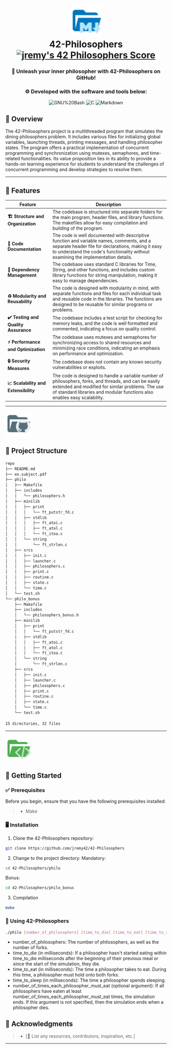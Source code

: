 <div align="center">
<h1 align="center">
<img src="https://raw.githubusercontent.com/PKief/vscode-material-icon-theme/ec559a9f6bfd399b82bb44393651661b08aaf7ba/icons/folder-markdown-open.svg" width="100" />
<br>
42-Philosophers <a href="https://github.com/JaeSeoKim/badge42"><img src="https://badge42.vercel.app/api/v2/cl27cprhd001109mercwbbu5l/project/2510693" alt="jremy's 42 Philosophers Score" /></a>
</h1>
<h3 align="center">📍 Unleash your inner philosopher with 42-Philosophers on GitHub!</h3>
<h3 align="center">⚙️ Developed with the software and tools below:</h3>

<p align="center">
<img src="https://img.shields.io/badge/GNU%20Bash-4EAA25.svg?style=for-the-badge&logo=GNU-Bash&logoColor=white" alt="GNU%20Bash" />
<img src="https://img.shields.io/badge/C-A8B9CC.svg?style=for-the-badge&logo=C&logoColor=black" alt="C" />
<img src="https://img.shields.io/badge/Markdown-000000.svg?style=for-the-badge&logo=Markdown&logoColor=white" alt="Markdown" />
</p>
</div>

## 📍 Overview

The 42-Philosophers project is a multithreaded program that simulates the dining philosophers problem. It includes various files for initializing global variables, launching threads, printing messages, and handling philosopher states. The program offers a practical implementation of concurrent programming and synchronization using mutexes, semaphores, and time-related functionalities. Its value proposition lies in its ability to provide a hands-on learning experience for students to understand the challenges of concurrent programming and develop strategies to resolve them.

---

## 💫 Features

Feature | Description |
|---|---|
| **🏗 Structure and Organization** | The codebase is structured into separate folders for the main program, header files, and library functions. The makefiles allow for easy compilation and building of the program. |
| **📝 Code Documentation** | The code is well documented with descriptive function and variable names, comments, and a separate header file for declarations, making it easy to understand the code's functionality without examining the implementation details. |
| **🧩 Dependency Management** | The codebase uses standard C libraries for Time, String, and other functions, and includes custom library functions for string manipulation, making it easy to manage dependencies. |
| **♻️ Modularity and Reusability** | The code is designed with modularity in mind, with separate functions and files for each individual task and reusable code in the libraries. The functions are designed to be reusable for similar programs or problems. |
| **✔️ Testing and Quality Assurance** | The codebase includes a test script for checking for memory leaks, and the code is well formatted and commented, indicating a focus on quality control. |
| **⚡️ Performance and Optimization** | The codebase uses mutexes and semaphores for synchronizing access to shared resources and minimizing race conditions, indicating an emphasis on performance and optimization. |
| **🔒 Security Measures** | The codebase does not contain any known security vulnerabilities or exploits. |
| **📈 Scalability and Extensibility** | The code is designed to handle a variable number of philosophers, forks, and threads, and can be easily extended and modified for similar problems. The use of standard libraries and modular functions also enables easy scalability. |

---


<img src="https://raw.githubusercontent.com/PKief/vscode-material-icon-theme/ec559a9f6bfd399b82bb44393651661b08aaf7ba/icons/folder-github-open.svg" width="80" />

## 📂 Project Structure


```bash
repo
├── README.md
├── en.subject.pdf
├── philo
│   ├── Makefile
│   ├── includes
│   │   └── philosophers.h
│   ├── minilib
│   │   ├── print
│   │   │   └── ft_putstr_fd.c
│   │   ├── stdlib
│   │   │   ├── ft_atoi.c
│   │   │   ├── ft_atol.c
│   │   │   └── ft_itoa.c
│   │   └── string
│   │       └── ft_strlen.c
│   ├── srcs
│   │   ├── init.c
│   │   ├── launcher.c
│   │   ├── philosophers.c
│   │   ├── print.c
│   │   ├── routine.c
│   │   ├── state.c
│   │   └── time.c
│   └── test.sh
└── philo_bonus
    ├── Makefile
    ├── includes
    │   └── philosophers_bonus.h
    ├── minilib
    │   ├── print
    │   │   └── ft_putstr_fd.c
    │   ├── stdlib
    │   │   ├── ft_atoi.c
    │   │   ├── ft_atol.c
    │   │   └── ft_itoa.c
    │   └── string
    │       └── ft_strlen.c
    ├── srcs
    │   ├── init.c
    │   ├── launcher.c
    │   ├── philosophers.c
    │   ├── print.c
    │   ├── routine.c
    │   ├── state.c
    │   └── time.c
    └── test.sh

15 directories, 32 files
```

---

<img src="https://raw.githubusercontent.com/PKief/vscode-material-icon-theme/ec559a9f6bfd399b82bb44393651661b08aaf7ba/icons/folder-src-open.svg" width="80" />

## 🚀 Getting Started

### ✅ Prerequisites

Before you begin, ensure that you have the following prerequisites installed:
> - Make

### 🖥 Installation

1. Clone the 42-Philosophers repository:
```sh
git clone https://github.com/jremy42/42-Philosophers
```

2. Change to the project directory:
Mandatory:
```sh
cd 42-Philosophers/philo
```
Bonus:
```sh
cd 42-Philosophers/philo_bonus
```


3. Compilation
```sh
make
```

### 🤖 Using 42-Philosophers

```sh
./philo [number_of_philosophers] [time_to_die] [time_to_eat] [time_to_sleep] [number_of_times_each_philosopher_must_eat]
```
- number_of_philosophers: The number of philosophers, as well as the number of forks.
- time_to_die (in milliseconds): If a philosopher hasn't started eating within time_to_die milliseconds after the beginning of their previous meal or since the start of the simulation, they die.
- time_to_eat (in milliseconds): The time a philosopher takes to eat. During this time, a philosopher must hold onto both forks.
- time_to_sleep (in milliseconds): The time a philosopher spends sleeping.
- number_of_times_each_philosopher_must_eat (optional argument): If all philosophers have eaten at least number_of_times_each_philosopher_must_eat times, the simulation ends. If this argument is not specified, then the simulation ends when a philosopher dies.

## 👏 Acknowledgments

> - [📌  List any resources, contributors, inspiration, etc.]

---
